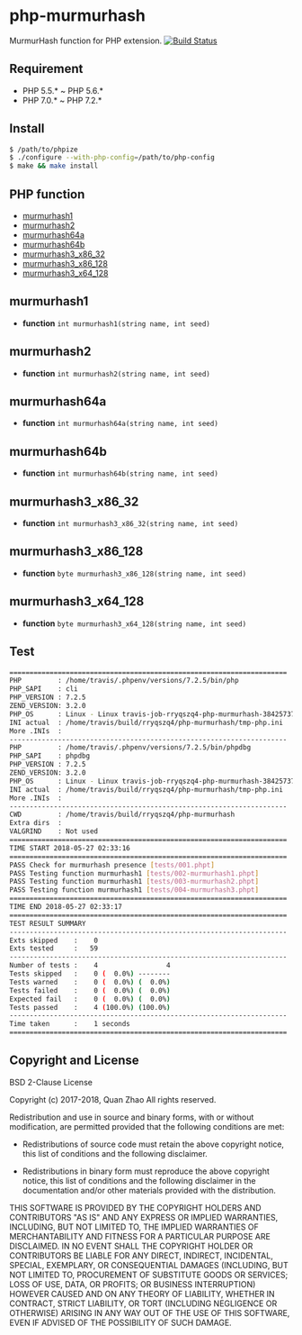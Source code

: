 php-murmurhash
==============
MurmurHash function for PHP extension.
[![Build Status](https://travis-ci.org/rryqszq4/php-murmurhash.svg?branch=master)](https://travis-ci.org/rryqszq4/php-murmurhash)

Requirement
-----------
- PHP 5.5.* ~ PHP 5.6.*
- PHP 7.0.* ~ PHP 7.2.*

Install
-------
```sh
$ /path/to/phpize
$ ./configure --with-php-config=/path/to/php-config
$ make && make install
```

PHP function
------------
* [murmurhash1](#murmurhash1)
* [murmurhash2](#murmurhash2)
* [murmurhash64a](#murmurhash64a)
* [murmurhash64b](#murmurhash64b)
* [murmurhash3_x86_32](#murmurhash3_x86_32)
* [murmurhash3_x86_128](#murmurhash3_x86_128)
* [murmurhash3_x64_128](#murmurhash3_x64_128)

murmurhash1
-----------
* **function** `int murmurhash1(string name, int seed)`

murmurhash2
-----------
* **function** `int murmurhash2(string name, int seed)`

murmurhash64a
-----------
* **function** `int murmurhash64a(string name, int seed)`

murmurhash64b
-----------
* **function** `int murmurhash64b(string name, int seed)`

murmurhash3_x86_32
-----------
* **function** `int murmurhash3_x86_32(string name, int seed)`

murmurhash3_x86_128
-----------
* **function** `byte murmurhash3_x86_128(string name, int seed)`

murmurhash3_x64_128
-----------
* **function** `byte murmurhash3_x64_128(string name, int seed)`

Test
----
```sh
=====================================================================
PHP         : /home/travis/.phpenv/versions/7.2.5/bin/php 
PHP_SAPI    : cli
PHP_VERSION : 7.2.5
ZEND_VERSION: 3.2.0
PHP_OS      : Linux - Linux travis-job-rryqszq4-php-murmurhash-384257378.travisci.net 4.14.12-041412-generic #201801051649 SMP Fri Jan 5 16:50:54 UTC 2018 x86_64
INI actual  : /home/travis/build/rryqszq4/php-murmurhash/tmp-php.ini
More .INIs  :   
---------------------------------------------------------------------
PHP         : /home/travis/.phpenv/versions/7.2.5/bin/phpdbg 
PHP_SAPI    : phpdbg
PHP_VERSION : 7.2.5
ZEND_VERSION: 3.2.0
PHP_OS      : Linux - Linux travis-job-rryqszq4-php-murmurhash-384257378.travisci.net 4.14.12-041412-generic #201801051649 SMP Fri Jan 5 16:50:54 UTC 2018 x86_64
INI actual  : /home/travis/build/rryqszq4/php-murmurhash/tmp-php.ini
More .INIs  : 
---------------------------------------------------------------------
CWD         : /home/travis/build/rryqszq4/php-murmurhash
Extra dirs  : 
VALGRIND    : Not used
=====================================================================
TIME START 2018-05-27 02:33:16
=====================================================================
PASS Check for murmurhash presence [tests/001.phpt] 
PASS Testing function murmurhash1 [tests/002-murmurhash1.phpt] 
PASS Testing function murmurhash1 [tests/003-murmurhash2.phpt] 
PASS Testing function murmurhash1 [tests/004-murmurhash3.phpt] 
=====================================================================
TIME END 2018-05-27 02:33:17
=====================================================================
TEST RESULT SUMMARY
---------------------------------------------------------------------
Exts skipped    :    0
Exts tested     :   59
---------------------------------------------------------------------
Number of tests :    4                 4
Tests skipped   :    0 (  0.0%) --------
Tests warned    :    0 (  0.0%) (  0.0%)
Tests failed    :    0 (  0.0%) (  0.0%)
Expected fail   :    0 (  0.0%) (  0.0%)
Tests passed    :    4 (100.0%) (100.0%)
---------------------------------------------------------------------
Time taken      :    1 seconds
=====================================================================
```

Copyright and License
---------------------
BSD 2-Clause License

Copyright (c) 2017-2018, Quan Zhao
All rights reserved.

Redistribution and use in source and binary forms, with or without
modification, are permitted provided that the following conditions are met:

* Redistributions of source code must retain the above copyright notice, this
  list of conditions and the following disclaimer.

* Redistributions in binary form must reproduce the above copyright notice,
  this list of conditions and the following disclaimer in the documentation
  and/or other materials provided with the distribution.

THIS SOFTWARE IS PROVIDED BY THE COPYRIGHT HOLDERS AND CONTRIBUTORS "AS IS"
AND ANY EXPRESS OR IMPLIED WARRANTIES, INCLUDING, BUT NOT LIMITED TO, THE
IMPLIED WARRANTIES OF MERCHANTABILITY AND FITNESS FOR A PARTICULAR PURPOSE ARE
DISCLAIMED. IN NO EVENT SHALL THE COPYRIGHT HOLDER OR CONTRIBUTORS BE LIABLE
FOR ANY DIRECT, INDIRECT, INCIDENTAL, SPECIAL, EXEMPLARY, OR CONSEQUENTIAL
DAMAGES (INCLUDING, BUT NOT LIMITED TO, PROCUREMENT OF SUBSTITUTE GOODS OR
SERVICES; LOSS OF USE, DATA, OR PROFITS; OR BUSINESS INTERRUPTION) HOWEVER
CAUSED AND ON ANY THEORY OF LIABILITY, WHETHER IN CONTRACT, STRICT LIABILITY,
OR TORT (INCLUDING NEGLIGENCE OR OTHERWISE) ARISING IN ANY WAY OUT OF THE USE
OF THIS SOFTWARE, EVEN IF ADVISED OF THE POSSIBILITY OF SUCH DAMAGE.
```


